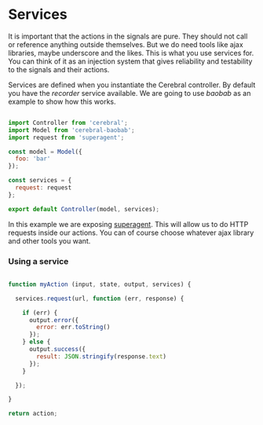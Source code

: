 # Services

It is important that the actions in the signals are pure. They should not call or reference anything outside themselves. But we do need tools like ajax libraries, maybe underscore and the likes. This is what you use services for. You can think of it as an injection system that gives reliability and testability to the signals and their actions.

Services are defined when you instantiate the Cerebral controller. By default you have the *recorder* service available. We are going to use *baobab* as an example to show how this works.

```javascript

import Controller from 'cerebral';
import Model from 'cerebral-baobab';
import request from 'superagent';

const model = Model({
  foo: 'bar'
});

const services = {
  request: request
};

export default Controller(model, services);
```

In this example we are exposing [superagent](https://github.com/visionmedia/superagent). This will allow us to do HTTP requests inside our actions. You can of course choose whatever ajax library and other tools you want.

### Using a service

```javascript

function myAction (input, state, output, services) {

  services.request(url, function (err, response) {

    if (err) {
      output.error({
        error: err.toString()
      });
    } else {
      output.success({
        result: JSON.stringify(response.text)
      });
    }

  });

}

return action;
```
